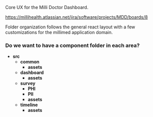 Core UX for the Milli Doctor Dashboard.

https://millihealth.atlassian.net/jira/software/projects/MDD/boards/8


Folder organization follows the general react layout with a few customizations
for the millimed application domain.

### Do we want to have a component folder in each area?

  - __src__
    - __common__
      - __assets__
    - __dashboard__
      - __assets__
    - __survey__
      - __PHI__
      - __PII__
      - __assets__
    - __timeline__
      - __assets__

